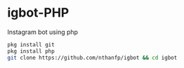 # igbot-PHP
Instagram bot using php

```sh
pkg install git
pkg install php
git clone https://github.com/nthanfp/igbot && cd igbot
```
